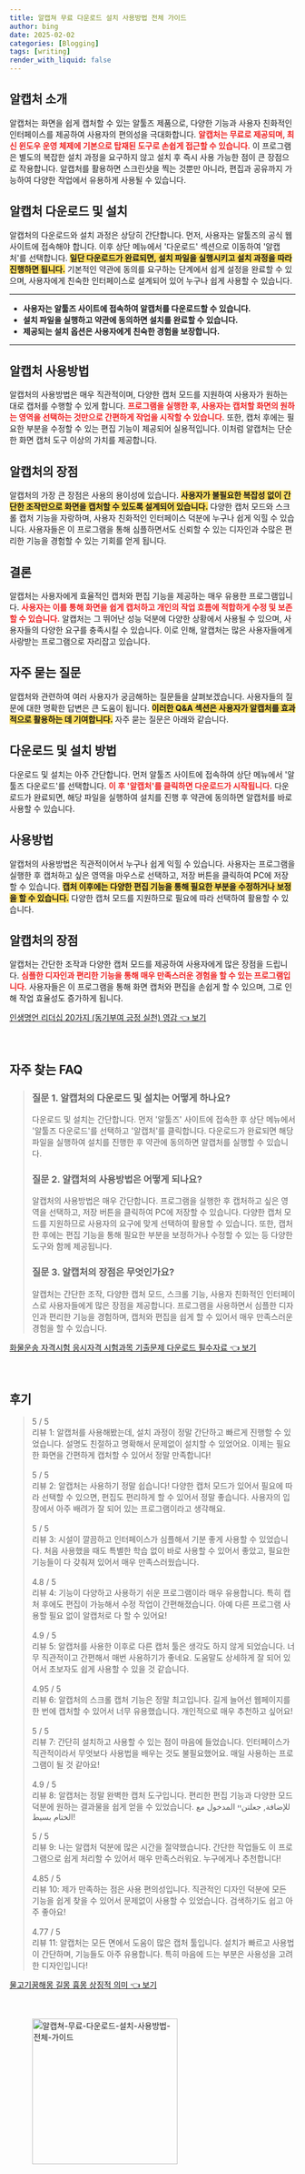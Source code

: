 ```yaml
---
title: 알캡쳐 무료 다운로드 설치 사용방법 전체 가이드
author: bing
date: 2025-02-02
categories: [Blogging]
tags: [writing]
render_with_liquid: false
---
```



<h2 id='알캡처_소개'>알캡처 소개</h2>

<p>알캡처는 화면을 쉽게 캡처할 수 있는 알툴즈 제품으로, 다양한 기능과 사용자 친화적인 인터페이스를 제공하여 사용자의 편의성을 극대화합니다. <b><span style="color: #ee2323;">알캡처는 무료로 제공되며, 최신 윈도우 운영 체제에 기본으로 탑재된 도구로 손쉽게 접근할 수 있습니다.</span></b> 이 프로그램은 별도의 복잡한 설치 과정을 요구하지 않고 설치 후 즉시 사용 가능한 점이 큰 장점으로 작용합니다. 알캡처를 활용하면 스크린샷을 찍는 것뿐만 아니라, 편집과 공유까지 가능하여 다양한 작업에서 유용하게 사용될 수 있습니다.</p>

<h2 id='알캡처_다운로드_및_설치'>알캡처 다운로드 및 설치</h2>

<p>알캡처의 다운로드와 설치 과정은 상당히 간단합니다. 먼저, 사용자는 알툴즈의 공식 웹사이트에 접속해야 합니다. 이후 상단 메뉴에서 '다운로드' 섹션으로 이동하여 '알캡처'를 선택합니다. <b><span style="background-color: #ffe066;">일단 다운로드가 완료되면, 설치 파일을 실행시키고 설치 과정을 따라 진행하면 됩니다.</span></b> 기본적인 약관에 동의를 요구하는 단계에서 쉽게 설정을 완료할 수 있으며, 사용자에게 친숙한 인터페이스로 설계되어 있어 누구나 쉽게 사용할 수 있습니다.</p>

<hr />

<ul>
    <li><b>사용자는 알툴즈 사이트에 접속하여 알캡처를 다운로드할 수 있습니다.</b></li>
    <li><b>설치 파일을 실행하고 약관에 동의하면 설치를 완료할 수 있습니다.</b></li>
    <li><b>제공되는 설치 옵션은 사용자에게 친숙한 경험을 보장합니다.</b></li>
</ul>

<hr />

<h2 id='알캡처_사용방법'>알캡처 사용방법</h2>

<p>알캡처의 사용방법은 매우 직관적이며, 다양한 캡처 모드를 지원하여 사용자가 원하는 대로 캡처를 수행할 수 있게 합니다. <b><span style="color: #ee2323;">프로그램을 실행한 후, 사용자는 캡처할 화면의 원하는 영역을 선택하는 것만으로 간편하게 작업을 시작할 수 있습니다.</span></b> 또한, 캡처 후에는 필요한 부분을 수정할 수 있는 편집 기능이 제공되어 실용적입니다. 이처럼 알캡처는 단순한 화면 캡처 도구 이상의 가치를 제공합니다.</p>

<h2 id='알캡처의_장점'>알캡처의 장점</h2>

<p>알캡처의 가장 큰 장점은 사용의 용이성에 있습니다. <b><span style="background-color: #ffe066;">사용자가 불필요한 복잡성 없이 간단한 조작만으로 화면을 캡처할 수 있도록 설계되어 있습니다.</span></b> 다양한 캡처 모드와 스크롤 캡처 기능을 자랑하며, 사용자 친화적인 인터페이스 덕분에 누구나 쉽게 익힐 수 있습니다. 사용자들은 이 프로그램을 통해 심플하면서도 신뢰할 수 있는 디자인과 수많은 편리한 기능을 경험할 수 있는 기회를 얻게 됩니다.</p>

<h2 id='결론'>결론</h2>

<p>알캡처는 사용자에게 효율적인 캡처와 편집 기능을 제공하는 매우 유용한 프로그램입니다. <b><span style="color: #ee2323;">사용자는 이를 통해 화면을 쉽게 캡처하고 개인의 작업 흐름에 적합하게 수정 및 보존할 수 있습니다.</span></b> 알캡처는 그 뛰어난 성능 덕분에 다양한 상황에서 사용될 수 있으며, 사용자들의 다양한 요구를 충족시킬 수 있습니다. 이로 인해, 알캡처는 많은 사용자들에게 사랑받는 프로그램으로 자리잡고 있습니다.</p>

<h2 id='자주_묻는_질문'>자주 묻는 질문</h2>

<p>알캡처와 관련하여 여러 사용자가 궁금해하는 질문들을 살펴보겠습니다. 사용자들의 질문에 대한 명확한 답변은 큰 도움이 됩니다. <b><span style="background-color: #ffe066;">이러한 Q&A 섹션은 사용자가 알캡처를 효과적으로 활용하는 데 기여합니다.</span></b> 자주 묻는 질문은 아래와 같습니다.</p>

<h2 id='다운로드_및_설치_방법'>다운로드 및 설치 방법</h2>

<p>다운로드 및 설치는 아주 간단합니다. 먼저 알툴즈 사이트에 접속하여 상단 메뉴에서 '알툴즈 다운로드'를 선택합니다. <b><span style="color: #ee2323;">이 후 '알캡처'를 클릭하면 다운로드가 시작됩니다.</span></b> 다운로드가 완료되면, 해당 파일을 실행하여 설치를 진행 후 약관에 동의하면 알캡처를 바로 사용할 수 있습니다.</p>

<h2 id='사용방법'>사용방법</h2>

<p>알캡처의 사용방법은 직관적이어서 누구나 쉽게 익힐 수 있습니다. 사용자는 프로그램을 실행한 후 캡처하고 싶은 영역을 마우스로 선택하고, 저장 버튼을 클릭하여 PC에 저장할 수 있습니다. <b><span style="background-color: #ffe066;">캡처 이후에는 다양한 편집 기능을 통해 필요한 부분을 수정하거나 보정을 할 수 있습니다.</span></b> 다양한 캡처 모드를 지원하므로 필요에 따라 선택하여 활용할 수 있습니다.</p>

<h2 id='알캡처의_장점'>알캡처의 장점</h2>

<p>알캡처는 간단한 조작과 다양한 캡처 모드를 제공하여 사용자에게 많은 장점을 드립니다. <b><span style="color: #ee2323;">심플한 디자인과 편리한 기능을 통해 매우 만족스러운 경험을 할 수 있는 프로그램입니다.</span></b> 사용자들은 이 프로그램을 통해 화면 캡처와 편집을 손쉽게 할 수 있으며, 그로 인해 작업 효율성도 증가하게 됩니다.</p>


<p><a class="click-button" title="인생명언 리더십 20가지 (동기부여 긍정 실천) 영감" href="https://afficreate.github.io/posts/%EC%9D%B8%EC%83%9D%EB%AA%85%EC%96%B8-%EB%A6%AC%EB%8D%94%EC%8B%AD-20%EA%B0%80%EC%A7%80-(%EB%8F%99%EA%B8%B0%EB%B6%80%EC%97%AC-%EA%B8%8D%EC%A0%95-%EC%8B%A4%EC%B2%9C)-%EC%98%81%EA%B0%90/" rel="dofollow">인생명언 리더십 20가지 (동기부여 긍정 실천) 영감 👈 보기</a></p><br>
<h2 id='자주_찾는_FAQ'>자주 찾는 FAQ</h2>
<div itemscope="" itemtype="https://schema.org/FAQPage"> 
<blockquote> 
<div itemscope="" itemprop="mainEntity" itemtype="https://schema.org/Question"> 
<h3 itemprop="name">질문 1. 알캡처의 다운로드 및 설치는 어떻게 하나요?</h3> 
<div itemscope="" itemprop="acceptedAnswer" itemtype="https://schema.org/Answer"> 
<span itemprop="text"> 
<p>다운로드 및 설치는 간단합니다. 먼저 '알툴즈' 사이트에 접속한 후 상단 메뉴에서 '알툴즈 다운로드'를 선택하고 '알캡처'를 클릭합니다. 다운로드가 완료되면 해당 파일을 실행하여 설치를 진행한 후 약관에 동의하면 알캡처를 실행할 수 있습니다.</p> 
</span> 
</div> 
</div> 
<div itemscope="" itemprop="mainEntity" itemtype="https://schema.org/Question"> 
<h3 itemprop="name">질문 2. 알캡처의 사용방법은 어떻게 되나요?</h3> 
<div itemscope="" itemprop="acceptedAnswer" itemtype="https://schema.org/Answer"> 
<span itemprop="text"> 
<p>알캡처의 사용방법은 매우 간단합니다. 프로그램을 실행한 후 캡처하고 싶은 영역을 선택하고, 저장 버튼을 클릭하여 PC에 저장할 수 있습니다. 다양한 캡처 모드를 지원하므로 사용자의 요구에 맞게 선택하여 활용할 수 있습니다. 또한, 캡처한 후에는 편집 기능을 통해 필요한 부분을 보정하거나 수정할 수 있는 등 다양한 도구와 함께 제공됩니다.</p> 
</span> 
</div> 
</div> 
<div itemscope="" itemprop="mainEntity" itemtype="https://schema.org/Question"> 
<h3 itemprop="name">질문 3. 알캡처의 장점은 무엇인가요?</h3> 
<div itemscope="" itemprop="acceptedAnswer" itemtype="https://schema.org/Answer"> 
<span itemprop="text"> 
<p>알캡처는 간단한 조작, 다양한 캡처 모드, 스크롤 기능, 사용자 친화적인 인터페이스로 사용자들에게 많은 장점을 제공합니다. 프로그램을 사용하면서 심플한 디자인과 편리한 기능을 경험하며, 캡처와 편집을 쉽게 할 수 있어서 매우 만족스러운 경험을 할 수 있습니다.</p> 
</span> 
</div> 
</div> 
</blockquote> 
</div>
<p><a class="click-button" title="화물운송 자격시험 응시자격 시험과목 기출문제 다운로드 필수자료" href="https://afficreate.github.io/posts/%ED%99%94%EB%AC%BC%EC%9A%B4%EC%86%A1-%EC%9E%90%EA%B2%A9%EC%8B%9C%ED%97%98-%EC%9D%91%EC%8B%9C%EC%9E%90%EA%B2%A9-%EC%8B%9C%ED%97%98%EA%B3%BC%EB%AA%A9-%EA%B8%B0%EC%B6%9C%EB%AC%B8%EC%A0%9C-%EB%8B%A4%EC%9A%B4%EB%A1%9C%EB%93%9C-%ED%95%84%EC%88%98%EC%9E%90%EB%A3%8C/" rel="dofollow">화물운송 자격시험 응시자격 시험과목 기출문제 다운로드 필수자료 👈 보기</a></p><br>
<h2 id='후기'>후기</h2>
<div itemscope itemtype="https://schema.org/Product">
  <blockquote>
  <div itemprop="review" itemscope itemtype="https://schema.org/Review">
      <div itemprop="reviewRating" itemscope itemtype="https://schema.org/Rating"> <span itemprop="ratingValue">5</span> / <span itemprop="bestRating">5</span> </div>
      <span itemprop="reviewBody">리뷰 1: 알캡처를 사용해봤는데, 설치 과정이 정말 간단하고 빠르게 진행할 수 있었습니다. 설명도 친절하고 명확해서 문제없이 설치할 수 있었어요. 이제는 필요한 화면을 간편하게 캡처할 수 있어서 정말 만족합니다!</span>
  </div>
  <br>
  <div itemprop="review" itemscope itemtype="https://schema.org/Review">
      <div itemprop="reviewRating" itemscope itemtype="https://schema.org/Rating"> <span itemprop="ratingValue">5</span> / <span itemprop="bestRating">5</span> </div>
      <span itemprop="reviewBody">리뷰 2: 알캡처는 사용하기 정말 쉽습니다! 다양한 캡처 모드가 있어서 필요에 따라 선택할 수 있으면, 편집도 편리하게 할 수 있어서 정말 좋습니다. 사용자의 입장에서 아주 배려가 잘 되어 있는 프로그램이라고 생각해요.</span>
  </div>
  <br>
  <div itemprop="review" itemscope itemtype="https://schema.org/Review">
      <div itemprop="reviewRating" itemscope itemtype="https://schema.org/Rating"> <span itemprop="ratingValue">5</span> / <span itemprop="bestRating">5</span> </div>
      <span itemprop="reviewBody">리뷰 3: 시설이 깔끔하고 인터페이스가 심플해서 기분 좋게 사용할 수 있었습니다. 처음 사용했을 때도 특별한 학습 없이 바로 사용할 수 있어서 좋았고, 필요한 기능들이 다 갖춰져 있어서 매우 만족스러웠습니다.</span>
  </div>
  <br>
  <div itemprop="review" itemscope itemtype="https://schema.org/Review">
      <div itemprop="reviewRating" itemscope itemtype="schema.org/Rating"> <span itemprop="ratingValue">4.8</span> / <span itemprop="bestRating">5</span> </div>
      <span itemprop="reviewBody">리뷰 4: 기능이 다양하고 사용하기 쉬운 프로그램이라 매우 유용합니다. 특히 캡처 후에도 편집이 가능해서 수정 작업이 간편해졌습니다. 아예 다른 프로그램 사용할 필요 없이 알캡처로 다 할 수 있어요!</span>
  </div>
  <br>
  <div itemprop="review" itemscope itemtype="https://schema.org/Review">
      <div itemprop="reviewRating" itemscope itemtype="schema.org/Rating"> <span itemprop="ratingValue">4.9</span> / <span itemprop="bestRating">5</span> </div>
      <span itemprop="reviewBody">리뷰 5: 알캡처를 사용한 이후로 다른 캡처 툴은 생각도 하지 않게 되었습니다. 너무 직관적이고 간편해서 매번 사용하기가 좋네요. 도움말도 상세하게 잘 되어 있어서 초보자도 쉽게 사용할 수 있을 것 같습니다.</span>
  </div>
  <br>
  <div itemprop="review" itemscope itemtype="https://schema.org/Review">
      <div itemprop="reviewRating" itemscope itemtype="schema.org/Rating"> <span itemprop="ratingValue">4.95</span> / <span itemprop="bestRating">5</span> </div>
      <span itemprop="reviewBody">리뷰 6: 알캡처의 스크롤 캡처 기능은 정말 최고입니다. 길게 늘어선 웹페이지를 한 번에 캡처할 수 있어서 너무 유용했습니다. 개인적으로 매우 추천하고 싶어요!</span>
  </div>
  <br>
  <div itemprop="review" itemscope itemtype="https://schema.org/Review">
      <div itemprop="reviewRating" itemscope itemtype="schema.org/Rating"> <span itemprop="ratingValue">5</span> / <span itemprop="bestRating">5</span> </div>
      <span itemprop="reviewBody">리뷰 7: 간단히 설치하고 사용할 수 있는 점이 마음에 들었습니다. 인터페이스가 직관적이라서 무엇보다 사용법을 배우는 것도 불필요했어요. 매일 사용하는 프로그램이 될 것 같아요!</span>
  </div>
  <br>
  <div itemprop="review" itemscope itemtype="https://schema.org/Review">
      <div itemprop="reviewRating" itemscope itemtype="schema.org/Rating"> <span itemprop="ratingValue">4.9</span> / <span itemprop="bestRating">5</span> </div>
      <span itemprop="reviewBody">리뷰 8: 알캡처는 정말 완벽한 캡처 도구입니다. 편리한 편집 기능과 다양한 모드 덕분에 원하는 결과물을 쉽게 얻을 수 있었습니다. للإضافة, جعلتنיי المدخول مع الختام بسيط!</span>
  </div>
  <br>
  <div itemprop="review" itemscope itemtype="https://schema.org/Review">
      <div itemprop="reviewRating" itemscope itemtype="schema.org/Rating"> <span itemprop="ratingValue">5</span> / <span itemprop="bestRating">5</span> </div>
      <span itemprop="reviewBody">리뷰 9: 나는 알캡처 덕분에 많은 시간을 절약했습니다. 간단한 작업들도 이 프로그램으로 쉽게 처리할 수 있어서 매우 만족스러워요. 누구에게나 추천합니다!</span>
  </div>
  <br>
  <div itemprop="review" itemscope itemtype="https://schema.org/Review">
      <div itemprop="reviewRating" itemscope itemtype="schema.org/Rating"> <span itemprop="ratingValue">4.85</span> / <span itemprop="bestRating">5</span> </div>
      <span itemprop="reviewBody">리뷰 10: 제가 만족하는 점은 사용 편의성입니다. 직관적인 디자인 덕분에 모든 기능을 쉽게 찾을 수 있어서 문제없이 사용할 수 있었습니다. 검색하기도 쉽고 아주 좋아요!</span>
  </div>
  <br>
  <div itemprop="review" itemscope itemtype="https://schema.org/Review">
      <div itemprop="reviewRating" itemscope itemtype="schema.org/Rating"> <span itemprop="ratingValue">4.77</span> / <span itemprop="bestRating">5</span> </div>
      <span itemprop="reviewBody">리뷰 11: 알캡처는 모든 면에서 도움이 많은 캡처 툴입니다. 설치가 빠르고 사용법이 간단하며, 기능들도 아주 유용합니다. 특히 마음에 드는 부분은 사용성을 고려한 디자인입니다!</span>
  </div>
  </blockquote>
</div>
<p><a class="click-button" title="물고기꿈해몽 길몽 흉몽 상징적 의미" href="https://afficreate.github.io/posts/%EB%AC%BC%EA%B3%A0%EA%B8%B0%EA%BF%88%ED%95%B4%EB%AA%BD-%EA%B8%B8%EB%AA%BD-%ED%9D%89%EB%AA%BD-%EC%83%81%EC%A7%95%EC%A0%81-%EC%9D%98%EB%AF%B8/" rel="dofollow">물고기꿈해몽 길몽 흉몽 상징적 의미 👈 보기</a></p><br>
<figure class="image"><img src="https://afficreate.github.io/assets/img/thumbnail/알캡쳐-무료-다운로드-설치-사용방법-전체-가이드.webp" alt="알캡쳐-무료-다운로드-설치-사용방법-전체-가이드" width="256" height="256"></figure>